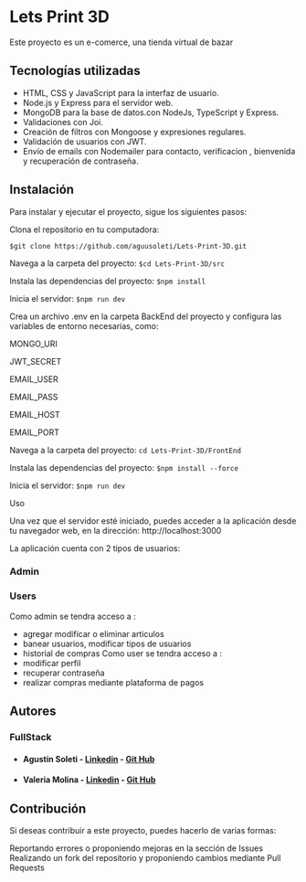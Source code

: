 # Lets Print 3D


Este proyecto es un e-comerce, una tienda virtual de bazar


## Tecnologías utilizadas

- HTML, CSS y JavaScript para la interfaz de usuario.
- Node.js y Express para el servidor web.
- MongoDB para la base de datos.con NodeJs, TypeScript y Express.
- Validaciones con Joi.
- Creación de filtros con Mongoose y expresiones regulares.
- Validación de usuarios con JWT.
- Envío de emails con Nodemailer para contacto, verificacion , bienvenida y recuperación de contraseña.

## Instalación

Para instalar y ejecutar el proyecto, sigue los siguientes pasos:

Clona el repositorio en tu computadora:

`$git clone https://github.com/aguusoleti/Lets-Print-3D.git`

Navega a la carpeta del proyecto:
`$cd Lets-Print-3D/src`

Instala las dependencias del proyecto:
`$npm install`

Inicia el servidor:
`$npm run dev`

Crea un archivo .env en la carpeta BackEnd del proyecto y configura las variables de entorno necesarias, como:

MONGO_URI

JWT_SECRET

EMAIL_USER

EMAIL_PASS

EMAIL_HOST

EMAIL_PORT

Navega a la carpeta del proyecto:
`cd Lets-Print-3D/FrontEnd`

Instala las dependencias del proyecto:
`$npm install --force`

Inicia el servidor:
`$npm run dev`

Uso

Una vez que el servidor esté iniciado, puedes acceder a la aplicación desde tu navegador web, en la dirección: http://localhost:3000

La aplicación cuenta con 2 tipos de usuarios:

### Admin
### Users


Como admin se tendra acceso a :
* agregar modificar o eliminar articulos
* banear usuarios, modificar tipos de usuarios
* historial de compras
Como user se tendra acceso a :
* modificar perfil
* recuperar contraseña
* realizar compras mediante plataforma de pagos



## Autores



### FullStack

- #### Agustin Soleti - [Linkedin](https://www.linkedin.com/in/aguusoleti/) - [Git Hub](https://github.com/aguusoleti)
- #### Valeria Molina - [Linkedin](https://www.linkedin.com/in/valeriamolina11/) - [Git Hub](https://github.com/Valeabril11)




## Contribución

Si deseas contribuir a este proyecto, puedes hacerlo de varias formas:

Reportando errores o proponiendo mejoras en la sección de Issues
Realizando un fork del repositorio y proponiendo cambios mediante Pull Requests

